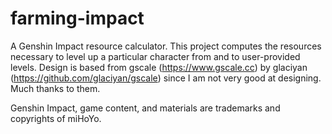 # farming-impact
A Genshin Impact resource calculator. This project computes the resources necessary to level up a particular character from and to user-provided levels. Design is based from gscale (https://www.gscale.cc) by glaciyan (https://github.com/glaciyan/gscale) since I am not very good at designing. Much thanks to them.

Genshin Impact, game content, and materials are trademarks and copyrights of miHoYo.
